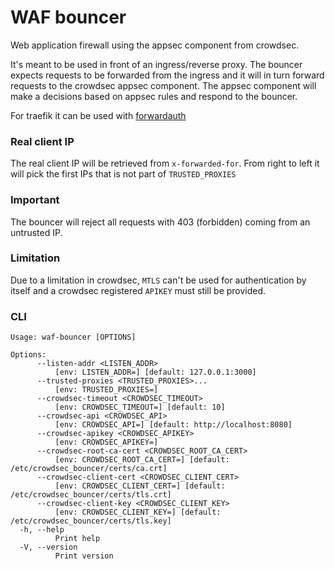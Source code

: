 # WAF bouncer

Web application firewall using the appsec component from crowdsec.

It's meant to be used in front of an ingress/reverse proxy. The bouncer expects requests to be forwarded from the ingress and it will in turn forward requests to the crowdsec appsec component. The appsec component will make a decisions based on appsec rules and respond to the bouncer.

For traefik it can be used with [forwardauth](https://doc.traefik.io/traefik/middlewares/http/forwardauth)

### Real client IP
The real client IP will be retrieved from `x-forwarded-for`. From right to left it will pick the first IPs that is not part of `TRUSTED_PROXIES` 
### Important
The bouncer will reject all requests with 403 (forbidden) coming from an untrusted IP.

### Limitation
Due to a limitation in crowdsec, `MTLS` can't be used for authentication by itself and a crowdsec registered `APIKEY` must still be provided.

### CLI
```
Usage: waf-bouncer [OPTIONS]

Options:
      --listen-addr <LISTEN_ADDR>
          [env: LISTEN_ADDR=] [default: 127.0.0.1:3000]
      --trusted-proxies <TRUSTED_PROXIES>...
          [env: TRUSTED_PROXIES=]
      --crowdsec-timeout <CROWDSEC_TIMEOUT>
          [env: CROWDSEC_TIMEOUT=] [default: 10]
      --crowdsec-api <CROWDSEC_API>
          [env: CROWDSEC_API=] [default: http://localhost:8080]
      --crowdsec-apikey <CROWDSEC_APIKEY>
          [env: CROWDSEC_APIKEY=]
      --crowdsec-root-ca-cert <CROWDSEC_ROOT_CA_CERT>
          [env: CROWDSEC_ROOT_CA_CERT=] [default: /etc/crowdsec_bouncer/certs/ca.crt]
      --crowdsec-client-cert <CROWDSEC_CLIENT_CERT>
          [env: CROWDSEC_CLIENT_CERT=] [default: /etc/crowdsec_bouncer/certs/tls.crt]
      --crowdsec-client-key <CROWDSEC_CLIENT_KEY>
          [env: CROWDSEC_CLIENT_KEY=] [default: /etc/crowdsec_bouncer/certs/tls.key]
  -h, --help
          Print help
  -V, --version
          Print version
```
